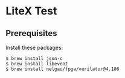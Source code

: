 # LiteX Test

## Prerequisites

Install these packages:

    $ brew install json-c
    $ brew install libevent
    $ brew install nelgau/fpga/verilator@4.106

